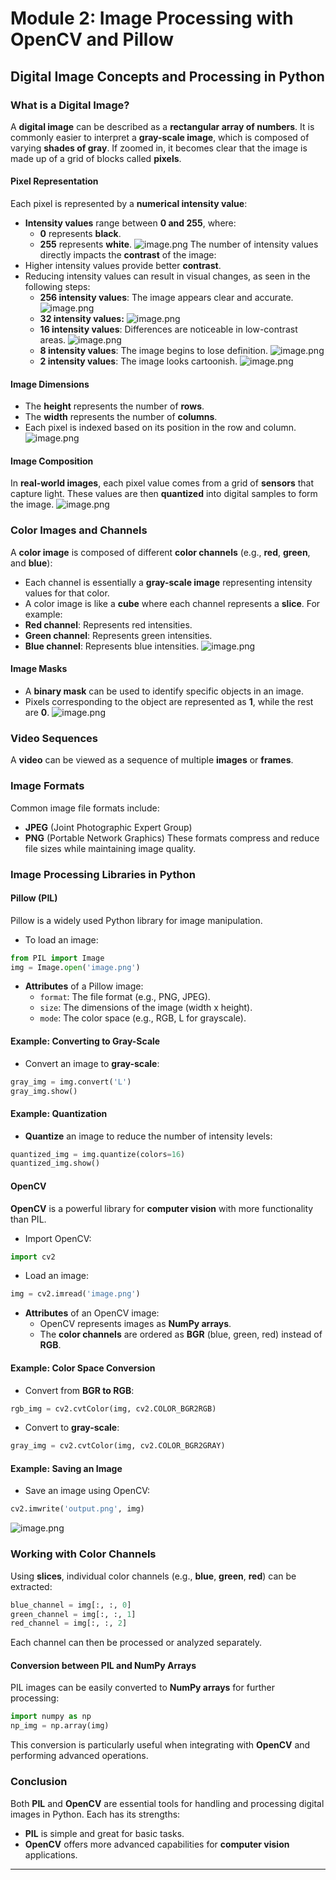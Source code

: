 

# Module 2: Image Processing with OpenCV and Pillow
## Digital Image Concepts and Processing in Python
### What is a Digital Image?
A **digital image** can be described as a **rectangular array of numbers**. It is commonly easier to interpret a **gray-scale image**, which is composed of varying **shades of gray**. If zoomed in, it becomes clear that the image is made up of a grid of blocks called **pixels**.
#### Pixel Representation
Each pixel is represented by a **numerical intensity value**:
- **Intensity values** range between **0 and 255**, where:
	- **0** represents **black**.
	- **255** represents **white**.
![image.png](https://prod-files-secure.s3.us-west-2.amazonaws.com/03e82b26-cccb-4906-bb56-adabcbdc0655/fa1bb4aa-313a-44c2-a7b3-7fa4a8432b08/image.png?X-Amz-Algorithm=AWS4-HMAC-SHA256&X-Amz-Content-Sha256=UNSIGNED-PAYLOAD&X-Amz-Credential=ASIAZI2LB4665OHEAFMF%2F20250130%2Fus-west-2%2Fs3%2Faws4_request&X-Amz-Date=20250130T211327Z&X-Amz-Expires=3600&X-Amz-Security-Token=IQoJb3JpZ2luX2VjEKX%2F%2F%2F%2F%2F%2F%2F%2F%2F%2FwEaCXVzLXdlc3QtMiJGMEQCIDAFYpLPp6gM4wKHTAwD0xH9z%2BSbIOrpkSs%2BBaxF1TQcAiAHb5lzGhVcl17%2BQ%2FRLTEbobFuLInb9GE3580G0QPSz0iqIBAiu%2F%2F%2F%2F%2F%2F%2F%2F%2F%2F8BEAAaDDYzNzQyMzE4MzgwNSIMNNJ7nWmDwkW5u9UnKtwD%2BscxojTSZH8u8oalm4CNR9QeBeQgxwJxeKc4ltrIgW0Qru6anGcXX9mZOkvYLHK70incLrdfUKAI4J9xKIX2bKy9s%2FJg1zyVJzAdr1keHSfETQ3jbz%2FR6og08xxtNDjJ7f3b4WLYqleTXxuxVFMwZWS0nODjp9I75rltbgZRZ2xvnJ3zD5Nd5XtynwBpeS2rpV1e%2FldGAm27u2ht7oks3h9SSI887ZRGJuazgeQ7zQzb3%2BIKqs7fR2h4tC2l2gc1Dc%2FKepLcf%2Bi1KOyqvsZpHY%2BtlK1YZNiHNAaoeoUclzdoz36voIVGypGNn5WZGy3jcYZjEM0J254Ijn4b8e0UxVvCkF3sVisXIWK8MRKIJY2sGRcamnA4ECV1o6plPHizfzSKG8v2llf51xBZsvpuhFvOVRJdpOQtEA4QZ7C39Gy91j8nflV3Rs3emyiT7YtEVS8G%2FmnCwwfW9WS86ZbLJXpcHKjaNoXdXz%2BPkHeGEC66P%2BaKeW%2B9cC1EKUWrIIXUcpZDzD6DkLXpzkRrM8V%2FFF8ctt8qnHbeSVj9I1WsHHg%2BO1J76DKTFYOPWpAczasxekzBAdE4yn%2FTjVYLrM427JS5IlSDivXFubWvfeONaIbOrlpKzURFCgNs%2F%2Fswj8bvvAY6pgHigz4xWNygZjk2XA6bwgIDEt7cfOJ%2FoeDM%2Fw%2BjrXs6%2F1341RP16piiEo1f7q47b3cUdpBfAwMLhWgNv0sCpe7S9JzYLSBe4nV%2FMxMuMWMtKkQ1%2BCT%2BciVchTEuWS%2F69xDUNiiqaIOGcH22k235AytmN2qp%2BsQ9lxxrmbAjbJpA6z%2Fn7XqjMI5345VOc8xDnxmvlRiuDsNhdNNUuNUq5%2B8BT1BzZCU%2B&X-Amz-Signature=d5c8badadca59c4c3b8ae1401015d9a09be01ea1e5a54666445ae931ec7bfd07&X-Amz-SignedHeaders=host&x-id=GetObject)
The number of intensity values directly impacts the **contrast** of the image:
- Higher intensity values provide better **contrast**.
- Reducing intensity values can result in visual changes, as seen in the following steps:
	- **256 intensity values**: The image appears clear and accurate.
![image.png](https://prod-files-secure.s3.us-west-2.amazonaws.com/03e82b26-cccb-4906-bb56-adabcbdc0655/0de7dfb4-99dc-4b87-8932-5165b3c3b775/image.png?X-Amz-Algorithm=AWS4-HMAC-SHA256&X-Amz-Content-Sha256=UNSIGNED-PAYLOAD&X-Amz-Credential=ASIAZI2LB4667P3WWJQL%2F20250130%2Fus-west-2%2Fs3%2Faws4_request&X-Amz-Date=20250130T211327Z&X-Amz-Expires=3600&X-Amz-Security-Token=IQoJb3JpZ2luX2VjEKX%2F%2F%2F%2F%2F%2F%2F%2F%2F%2FwEaCXVzLXdlc3QtMiJGMEQCIFWqnRJt%2Fjx%2BLbjXWmwrbdfISY94v2C%2BAUtxpIUUQbh%2FAiAdSX0Ejjwrg1tIWnJIwiefeZMYSPSlDjgVzl2GqkluoiqIBAiu%2F%2F%2F%2F%2F%2F%2F%2F%2F%2F8BEAAaDDYzNzQyMzE4MzgwNSIM%2BwyHdM%2FkWKJVWItKKtwDa%2BGtGo3qtjJN4Z1OnHD1UQ0Ve59Fk4hFpFDLChpgJqDIbEJMI%2FCpukJC1AbFh9cT%2BQfv1ZvQb%2FEJ3PgPDsQmyfdt9h6GvWh4tFBjg0CU3nd2dmW27ibuAWD0muC5WX%2F9L6lXuUn3ZOtyo49wttMkQgMidMwMVymShF4h4CIR0Sus1hiABUgR72kodi3g6gCkF8Cg90DuiibDX99RYi7YiwQEHiu78s8fUM4MmFys0YTZiBsmymGfWeGUJSy8%2BU4iBXfy5XKw54SUYWR1dY20zd4JUCXos865Dp5q2X3LnFlnVX55YCYmGGVggzqK6PzfdzBhO%2B%2FV6JB2AfPUF%2FZ2saHS9iR4tFNG%2FE%2BNgH3SrCxsvdBNyfEg7DYVAdvubnnbByg0NCcbQE0aN52JvBbwOFh18P%2FKdhzHsgn%2F8jjXaGkXjXfvorKrG%2FVNOVhc8Zl9oSIWA3l1%2F7b8MoZ5M3apwjzQwjVF0O9Gir6Fos6jXvxr4a7UEfou9lW93VajKQszE%2FITFJeDQIpYmp6EpsuWpKdQwCCngl8YQ9o0NNIVs8i2%2FGzGmXI1zWLqs5yRceaiiB3mIg%2FVKpT2q5C35zSKu9q2E3%2BN0Rvf0mAvGPgO4B%2F2M6ZMyk20Nt58q8AwysXvvAY6pgEf5r3NEj7vppbiyH9OoKiTQhuS29ePnUiVY4cpFwjPF1fpscODuctAO6Z8y3tUMAGIHyluxEEk77eMyMnb%2FtKUWHVSe8DCsESWVurYslnckjLesqZAlsQsAgAobaP8ia8evhEIRBWvqK6s2RSlu8F40YvtMT0J%2BEMNJQKSmnw9SaVGG4cLE%2BUAWY1punoNC3Eob8k3cXaGsvtKVU6aAsAvkABKKl9D&X-Amz-Signature=b852193d610f66e7294a07fe0dd1759b48330fee65d0cc1ea291d0af29287774&X-Amz-SignedHeaders=host&x-id=GetObject)
	- **32 intensity values:**
![image.png](https://prod-files-secure.s3.us-west-2.amazonaws.com/03e82b26-cccb-4906-bb56-adabcbdc0655/7eb81f08-b190-4c5a-ba2b-2a498a15b2c4/image.png?X-Amz-Algorithm=AWS4-HMAC-SHA256&X-Amz-Content-Sha256=UNSIGNED-PAYLOAD&X-Amz-Credential=ASIAZI2LB4667P3WWJQL%2F20250130%2Fus-west-2%2Fs3%2Faws4_request&X-Amz-Date=20250130T211327Z&X-Amz-Expires=3600&X-Amz-Security-Token=IQoJb3JpZ2luX2VjEKX%2F%2F%2F%2F%2F%2F%2F%2F%2F%2FwEaCXVzLXdlc3QtMiJGMEQCIFWqnRJt%2Fjx%2BLbjXWmwrbdfISY94v2C%2BAUtxpIUUQbh%2FAiAdSX0Ejjwrg1tIWnJIwiefeZMYSPSlDjgVzl2GqkluoiqIBAiu%2F%2F%2F%2F%2F%2F%2F%2F%2F%2F8BEAAaDDYzNzQyMzE4MzgwNSIM%2BwyHdM%2FkWKJVWItKKtwDa%2BGtGo3qtjJN4Z1OnHD1UQ0Ve59Fk4hFpFDLChpgJqDIbEJMI%2FCpukJC1AbFh9cT%2BQfv1ZvQb%2FEJ3PgPDsQmyfdt9h6GvWh4tFBjg0CU3nd2dmW27ibuAWD0muC5WX%2F9L6lXuUn3ZOtyo49wttMkQgMidMwMVymShF4h4CIR0Sus1hiABUgR72kodi3g6gCkF8Cg90DuiibDX99RYi7YiwQEHiu78s8fUM4MmFys0YTZiBsmymGfWeGUJSy8%2BU4iBXfy5XKw54SUYWR1dY20zd4JUCXos865Dp5q2X3LnFlnVX55YCYmGGVggzqK6PzfdzBhO%2B%2FV6JB2AfPUF%2FZ2saHS9iR4tFNG%2FE%2BNgH3SrCxsvdBNyfEg7DYVAdvubnnbByg0NCcbQE0aN52JvBbwOFh18P%2FKdhzHsgn%2F8jjXaGkXjXfvorKrG%2FVNOVhc8Zl9oSIWA3l1%2F7b8MoZ5M3apwjzQwjVF0O9Gir6Fos6jXvxr4a7UEfou9lW93VajKQszE%2FITFJeDQIpYmp6EpsuWpKdQwCCngl8YQ9o0NNIVs8i2%2FGzGmXI1zWLqs5yRceaiiB3mIg%2FVKpT2q5C35zSKu9q2E3%2BN0Rvf0mAvGPgO4B%2F2M6ZMyk20Nt58q8AwysXvvAY6pgEf5r3NEj7vppbiyH9OoKiTQhuS29ePnUiVY4cpFwjPF1fpscODuctAO6Z8y3tUMAGIHyluxEEk77eMyMnb%2FtKUWHVSe8DCsESWVurYslnckjLesqZAlsQsAgAobaP8ia8evhEIRBWvqK6s2RSlu8F40YvtMT0J%2BEMNJQKSmnw9SaVGG4cLE%2BUAWY1punoNC3Eob8k3cXaGsvtKVU6aAsAvkABKKl9D&X-Amz-Signature=ae0396f91bf01c7428c93bc0af14f2a9384f776320db31a0ed3889309ac0228d&X-Amz-SignedHeaders=host&x-id=GetObject)
	- **16 intensity values**: Differences are noticeable in low-contrast areas.
![image.png](https://prod-files-secure.s3.us-west-2.amazonaws.com/03e82b26-cccb-4906-bb56-adabcbdc0655/6bf56d44-9a14-4b7b-98c2-1f00b8630f0c/image.png?X-Amz-Algorithm=AWS4-HMAC-SHA256&X-Amz-Content-Sha256=UNSIGNED-PAYLOAD&X-Amz-Credential=ASIAZI2LB4667P3WWJQL%2F20250130%2Fus-west-2%2Fs3%2Faws4_request&X-Amz-Date=20250130T211327Z&X-Amz-Expires=3600&X-Amz-Security-Token=IQoJb3JpZ2luX2VjEKX%2F%2F%2F%2F%2F%2F%2F%2F%2F%2FwEaCXVzLXdlc3QtMiJGMEQCIFWqnRJt%2Fjx%2BLbjXWmwrbdfISY94v2C%2BAUtxpIUUQbh%2FAiAdSX0Ejjwrg1tIWnJIwiefeZMYSPSlDjgVzl2GqkluoiqIBAiu%2F%2F%2F%2F%2F%2F%2F%2F%2F%2F8BEAAaDDYzNzQyMzE4MzgwNSIM%2BwyHdM%2FkWKJVWItKKtwDa%2BGtGo3qtjJN4Z1OnHD1UQ0Ve59Fk4hFpFDLChpgJqDIbEJMI%2FCpukJC1AbFh9cT%2BQfv1ZvQb%2FEJ3PgPDsQmyfdt9h6GvWh4tFBjg0CU3nd2dmW27ibuAWD0muC5WX%2F9L6lXuUn3ZOtyo49wttMkQgMidMwMVymShF4h4CIR0Sus1hiABUgR72kodi3g6gCkF8Cg90DuiibDX99RYi7YiwQEHiu78s8fUM4MmFys0YTZiBsmymGfWeGUJSy8%2BU4iBXfy5XKw54SUYWR1dY20zd4JUCXos865Dp5q2X3LnFlnVX55YCYmGGVggzqK6PzfdzBhO%2B%2FV6JB2AfPUF%2FZ2saHS9iR4tFNG%2FE%2BNgH3SrCxsvdBNyfEg7DYVAdvubnnbByg0NCcbQE0aN52JvBbwOFh18P%2FKdhzHsgn%2F8jjXaGkXjXfvorKrG%2FVNOVhc8Zl9oSIWA3l1%2F7b8MoZ5M3apwjzQwjVF0O9Gir6Fos6jXvxr4a7UEfou9lW93VajKQszE%2FITFJeDQIpYmp6EpsuWpKdQwCCngl8YQ9o0NNIVs8i2%2FGzGmXI1zWLqs5yRceaiiB3mIg%2FVKpT2q5C35zSKu9q2E3%2BN0Rvf0mAvGPgO4B%2F2M6ZMyk20Nt58q8AwysXvvAY6pgEf5r3NEj7vppbiyH9OoKiTQhuS29ePnUiVY4cpFwjPF1fpscODuctAO6Z8y3tUMAGIHyluxEEk77eMyMnb%2FtKUWHVSe8DCsESWVurYslnckjLesqZAlsQsAgAobaP8ia8evhEIRBWvqK6s2RSlu8F40YvtMT0J%2BEMNJQKSmnw9SaVGG4cLE%2BUAWY1punoNC3Eob8k3cXaGsvtKVU6aAsAvkABKKl9D&X-Amz-Signature=540821a1b50a6c8934462d449119dd0b0f089069a0ce45d524575bb6c99bdef7&X-Amz-SignedHeaders=host&x-id=GetObject)
	- **8 intensity values**: The image begins to lose definition.
![image.png](https://prod-files-secure.s3.us-west-2.amazonaws.com/03e82b26-cccb-4906-bb56-adabcbdc0655/cca05878-ca1a-43e0-8bec-1d146756f9ae/image.png?X-Amz-Algorithm=AWS4-HMAC-SHA256&X-Amz-Content-Sha256=UNSIGNED-PAYLOAD&X-Amz-Credential=ASIAZI2LB4667P3WWJQL%2F20250130%2Fus-west-2%2Fs3%2Faws4_request&X-Amz-Date=20250130T211327Z&X-Amz-Expires=3600&X-Amz-Security-Token=IQoJb3JpZ2luX2VjEKX%2F%2F%2F%2F%2F%2F%2F%2F%2F%2FwEaCXVzLXdlc3QtMiJGMEQCIFWqnRJt%2Fjx%2BLbjXWmwrbdfISY94v2C%2BAUtxpIUUQbh%2FAiAdSX0Ejjwrg1tIWnJIwiefeZMYSPSlDjgVzl2GqkluoiqIBAiu%2F%2F%2F%2F%2F%2F%2F%2F%2F%2F8BEAAaDDYzNzQyMzE4MzgwNSIM%2BwyHdM%2FkWKJVWItKKtwDa%2BGtGo3qtjJN4Z1OnHD1UQ0Ve59Fk4hFpFDLChpgJqDIbEJMI%2FCpukJC1AbFh9cT%2BQfv1ZvQb%2FEJ3PgPDsQmyfdt9h6GvWh4tFBjg0CU3nd2dmW27ibuAWD0muC5WX%2F9L6lXuUn3ZOtyo49wttMkQgMidMwMVymShF4h4CIR0Sus1hiABUgR72kodi3g6gCkF8Cg90DuiibDX99RYi7YiwQEHiu78s8fUM4MmFys0YTZiBsmymGfWeGUJSy8%2BU4iBXfy5XKw54SUYWR1dY20zd4JUCXos865Dp5q2X3LnFlnVX55YCYmGGVggzqK6PzfdzBhO%2B%2FV6JB2AfPUF%2FZ2saHS9iR4tFNG%2FE%2BNgH3SrCxsvdBNyfEg7DYVAdvubnnbByg0NCcbQE0aN52JvBbwOFh18P%2FKdhzHsgn%2F8jjXaGkXjXfvorKrG%2FVNOVhc8Zl9oSIWA3l1%2F7b8MoZ5M3apwjzQwjVF0O9Gir6Fos6jXvxr4a7UEfou9lW93VajKQszE%2FITFJeDQIpYmp6EpsuWpKdQwCCngl8YQ9o0NNIVs8i2%2FGzGmXI1zWLqs5yRceaiiB3mIg%2FVKpT2q5C35zSKu9q2E3%2BN0Rvf0mAvGPgO4B%2F2M6ZMyk20Nt58q8AwysXvvAY6pgEf5r3NEj7vppbiyH9OoKiTQhuS29ePnUiVY4cpFwjPF1fpscODuctAO6Z8y3tUMAGIHyluxEEk77eMyMnb%2FtKUWHVSe8DCsESWVurYslnckjLesqZAlsQsAgAobaP8ia8evhEIRBWvqK6s2RSlu8F40YvtMT0J%2BEMNJQKSmnw9SaVGG4cLE%2BUAWY1punoNC3Eob8k3cXaGsvtKVU6aAsAvkABKKl9D&X-Amz-Signature=d7775ab5d0f289c443830323563688bbdd0bf24660d88169cd8f530c85e85855&X-Amz-SignedHeaders=host&x-id=GetObject)
	- **2 intensity values**: The image looks cartoonish.
![image.png](https://prod-files-secure.s3.us-west-2.amazonaws.com/03e82b26-cccb-4906-bb56-adabcbdc0655/12da64d7-6b97-44e0-bc2c-52b9c47ce212/image.png?X-Amz-Algorithm=AWS4-HMAC-SHA256&X-Amz-Content-Sha256=UNSIGNED-PAYLOAD&X-Amz-Credential=ASIAZI2LB4667P3WWJQL%2F20250130%2Fus-west-2%2Fs3%2Faws4_request&X-Amz-Date=20250130T211327Z&X-Amz-Expires=3600&X-Amz-Security-Token=IQoJb3JpZ2luX2VjEKX%2F%2F%2F%2F%2F%2F%2F%2F%2F%2FwEaCXVzLXdlc3QtMiJGMEQCIFWqnRJt%2Fjx%2BLbjXWmwrbdfISY94v2C%2BAUtxpIUUQbh%2FAiAdSX0Ejjwrg1tIWnJIwiefeZMYSPSlDjgVzl2GqkluoiqIBAiu%2F%2F%2F%2F%2F%2F%2F%2F%2F%2F8BEAAaDDYzNzQyMzE4MzgwNSIM%2BwyHdM%2FkWKJVWItKKtwDa%2BGtGo3qtjJN4Z1OnHD1UQ0Ve59Fk4hFpFDLChpgJqDIbEJMI%2FCpukJC1AbFh9cT%2BQfv1ZvQb%2FEJ3PgPDsQmyfdt9h6GvWh4tFBjg0CU3nd2dmW27ibuAWD0muC5WX%2F9L6lXuUn3ZOtyo49wttMkQgMidMwMVymShF4h4CIR0Sus1hiABUgR72kodi3g6gCkF8Cg90DuiibDX99RYi7YiwQEHiu78s8fUM4MmFys0YTZiBsmymGfWeGUJSy8%2BU4iBXfy5XKw54SUYWR1dY20zd4JUCXos865Dp5q2X3LnFlnVX55YCYmGGVggzqK6PzfdzBhO%2B%2FV6JB2AfPUF%2FZ2saHS9iR4tFNG%2FE%2BNgH3SrCxsvdBNyfEg7DYVAdvubnnbByg0NCcbQE0aN52JvBbwOFh18P%2FKdhzHsgn%2F8jjXaGkXjXfvorKrG%2FVNOVhc8Zl9oSIWA3l1%2F7b8MoZ5M3apwjzQwjVF0O9Gir6Fos6jXvxr4a7UEfou9lW93VajKQszE%2FITFJeDQIpYmp6EpsuWpKdQwCCngl8YQ9o0NNIVs8i2%2FGzGmXI1zWLqs5yRceaiiB3mIg%2FVKpT2q5C35zSKu9q2E3%2BN0Rvf0mAvGPgO4B%2F2M6ZMyk20Nt58q8AwysXvvAY6pgEf5r3NEj7vppbiyH9OoKiTQhuS29ePnUiVY4cpFwjPF1fpscODuctAO6Z8y3tUMAGIHyluxEEk77eMyMnb%2FtKUWHVSe8DCsESWVurYslnckjLesqZAlsQsAgAobaP8ia8evhEIRBWvqK6s2RSlu8F40YvtMT0J%2BEMNJQKSmnw9SaVGG4cLE%2BUAWY1punoNC3Eob8k3cXaGsvtKVU6aAsAvkABKKl9D&X-Amz-Signature=628ae6f19329a2220db24685e182708d957adc70995a8f88ae90abd2a64ce84a&X-Amz-SignedHeaders=host&x-id=GetObject)
#### Image Dimensions
- The **height** represents the number of **rows**.
- The **width** represents the number of **columns**.
- Each pixel is indexed based on its position in the row and column.
![image.png](https://prod-files-secure.s3.us-west-2.amazonaws.com/03e82b26-cccb-4906-bb56-adabcbdc0655/ff056335-e79e-4491-b508-30cd45b6c194/image.png?X-Amz-Algorithm=AWS4-HMAC-SHA256&X-Amz-Content-Sha256=UNSIGNED-PAYLOAD&X-Amz-Credential=ASIAZI2LB4665OHEAFMF%2F20250130%2Fus-west-2%2Fs3%2Faws4_request&X-Amz-Date=20250130T211327Z&X-Amz-Expires=3600&X-Amz-Security-Token=IQoJb3JpZ2luX2VjEKX%2F%2F%2F%2F%2F%2F%2F%2F%2F%2FwEaCXVzLXdlc3QtMiJGMEQCIDAFYpLPp6gM4wKHTAwD0xH9z%2BSbIOrpkSs%2BBaxF1TQcAiAHb5lzGhVcl17%2BQ%2FRLTEbobFuLInb9GE3580G0QPSz0iqIBAiu%2F%2F%2F%2F%2F%2F%2F%2F%2F%2F8BEAAaDDYzNzQyMzE4MzgwNSIMNNJ7nWmDwkW5u9UnKtwD%2BscxojTSZH8u8oalm4CNR9QeBeQgxwJxeKc4ltrIgW0Qru6anGcXX9mZOkvYLHK70incLrdfUKAI4J9xKIX2bKy9s%2FJg1zyVJzAdr1keHSfETQ3jbz%2FR6og08xxtNDjJ7f3b4WLYqleTXxuxVFMwZWS0nODjp9I75rltbgZRZ2xvnJ3zD5Nd5XtynwBpeS2rpV1e%2FldGAm27u2ht7oks3h9SSI887ZRGJuazgeQ7zQzb3%2BIKqs7fR2h4tC2l2gc1Dc%2FKepLcf%2Bi1KOyqvsZpHY%2BtlK1YZNiHNAaoeoUclzdoz36voIVGypGNn5WZGy3jcYZjEM0J254Ijn4b8e0UxVvCkF3sVisXIWK8MRKIJY2sGRcamnA4ECV1o6plPHizfzSKG8v2llf51xBZsvpuhFvOVRJdpOQtEA4QZ7C39Gy91j8nflV3Rs3emyiT7YtEVS8G%2FmnCwwfW9WS86ZbLJXpcHKjaNoXdXz%2BPkHeGEC66P%2BaKeW%2B9cC1EKUWrIIXUcpZDzD6DkLXpzkRrM8V%2FFF8ctt8qnHbeSVj9I1WsHHg%2BO1J76DKTFYOPWpAczasxekzBAdE4yn%2FTjVYLrM427JS5IlSDivXFubWvfeONaIbOrlpKzURFCgNs%2F%2Fswj8bvvAY6pgHigz4xWNygZjk2XA6bwgIDEt7cfOJ%2FoeDM%2Fw%2BjrXs6%2F1341RP16piiEo1f7q47b3cUdpBfAwMLhWgNv0sCpe7S9JzYLSBe4nV%2FMxMuMWMtKkQ1%2BCT%2BciVchTEuWS%2F69xDUNiiqaIOGcH22k235AytmN2qp%2BsQ9lxxrmbAjbJpA6z%2Fn7XqjMI5345VOc8xDnxmvlRiuDsNhdNNUuNUq5%2B8BT1BzZCU%2B&X-Amz-Signature=074ae9e9b16b6822fd29d172d4f8ef6d8ebfdd952632e5a6e2a6ed1feb6ac452&X-Amz-SignedHeaders=host&x-id=GetObject)
#### Image Composition
In **real-world images**, each pixel value comes from a grid of **sensors** that capture light. These values are then **quantized** into digital samples to form the image.
![image.png](https://prod-files-secure.s3.us-west-2.amazonaws.com/03e82b26-cccb-4906-bb56-adabcbdc0655/0c721ea0-409b-4d32-b630-a00d6f170d18/image.png?X-Amz-Algorithm=AWS4-HMAC-SHA256&X-Amz-Content-Sha256=UNSIGNED-PAYLOAD&X-Amz-Credential=ASIAZI2LB4665OHEAFMF%2F20250130%2Fus-west-2%2Fs3%2Faws4_request&X-Amz-Date=20250130T211327Z&X-Amz-Expires=3600&X-Amz-Security-Token=IQoJb3JpZ2luX2VjEKX%2F%2F%2F%2F%2F%2F%2F%2F%2F%2FwEaCXVzLXdlc3QtMiJGMEQCIDAFYpLPp6gM4wKHTAwD0xH9z%2BSbIOrpkSs%2BBaxF1TQcAiAHb5lzGhVcl17%2BQ%2FRLTEbobFuLInb9GE3580G0QPSz0iqIBAiu%2F%2F%2F%2F%2F%2F%2F%2F%2F%2F8BEAAaDDYzNzQyMzE4MzgwNSIMNNJ7nWmDwkW5u9UnKtwD%2BscxojTSZH8u8oalm4CNR9QeBeQgxwJxeKc4ltrIgW0Qru6anGcXX9mZOkvYLHK70incLrdfUKAI4J9xKIX2bKy9s%2FJg1zyVJzAdr1keHSfETQ3jbz%2FR6og08xxtNDjJ7f3b4WLYqleTXxuxVFMwZWS0nODjp9I75rltbgZRZ2xvnJ3zD5Nd5XtynwBpeS2rpV1e%2FldGAm27u2ht7oks3h9SSI887ZRGJuazgeQ7zQzb3%2BIKqs7fR2h4tC2l2gc1Dc%2FKepLcf%2Bi1KOyqvsZpHY%2BtlK1YZNiHNAaoeoUclzdoz36voIVGypGNn5WZGy3jcYZjEM0J254Ijn4b8e0UxVvCkF3sVisXIWK8MRKIJY2sGRcamnA4ECV1o6plPHizfzSKG8v2llf51xBZsvpuhFvOVRJdpOQtEA4QZ7C39Gy91j8nflV3Rs3emyiT7YtEVS8G%2FmnCwwfW9WS86ZbLJXpcHKjaNoXdXz%2BPkHeGEC66P%2BaKeW%2B9cC1EKUWrIIXUcpZDzD6DkLXpzkRrM8V%2FFF8ctt8qnHbeSVj9I1WsHHg%2BO1J76DKTFYOPWpAczasxekzBAdE4yn%2FTjVYLrM427JS5IlSDivXFubWvfeONaIbOrlpKzURFCgNs%2F%2Fswj8bvvAY6pgHigz4xWNygZjk2XA6bwgIDEt7cfOJ%2FoeDM%2Fw%2BjrXs6%2F1341RP16piiEo1f7q47b3cUdpBfAwMLhWgNv0sCpe7S9JzYLSBe4nV%2FMxMuMWMtKkQ1%2BCT%2BciVchTEuWS%2F69xDUNiiqaIOGcH22k235AytmN2qp%2BsQ9lxxrmbAjbJpA6z%2Fn7XqjMI5345VOc8xDnxmvlRiuDsNhdNNUuNUq5%2B8BT1BzZCU%2B&X-Amz-Signature=d4680ea7d20e00782508f8107f0a677949e80c98cafbf85560c542ebae43daff&X-Amz-SignedHeaders=host&x-id=GetObject)
### Color Images and Channels
A **color image** is composed of different **color channels** (e.g., **red**, **green**, and **blue**):
- Each channel is essentially a **gray-scale image** representing intensity values for that color.
- A color image is like a **cube** where each channel represents a **slice**.
For example:
- **Red channel**: Represents red intensities.
- **Green channel**: Represents green intensities.
- **Blue channel**: Represents blue intensities.
![image.png](https://prod-files-secure.s3.us-west-2.amazonaws.com/03e82b26-cccb-4906-bb56-adabcbdc0655/c0cc17c9-842f-413f-82e8-f3f44278cf74/image.png?X-Amz-Algorithm=AWS4-HMAC-SHA256&X-Amz-Content-Sha256=UNSIGNED-PAYLOAD&X-Amz-Credential=ASIAZI2LB4665OHEAFMF%2F20250130%2Fus-west-2%2Fs3%2Faws4_request&X-Amz-Date=20250130T211327Z&X-Amz-Expires=3600&X-Amz-Security-Token=IQoJb3JpZ2luX2VjEKX%2F%2F%2F%2F%2F%2F%2F%2F%2F%2FwEaCXVzLXdlc3QtMiJGMEQCIDAFYpLPp6gM4wKHTAwD0xH9z%2BSbIOrpkSs%2BBaxF1TQcAiAHb5lzGhVcl17%2BQ%2FRLTEbobFuLInb9GE3580G0QPSz0iqIBAiu%2F%2F%2F%2F%2F%2F%2F%2F%2F%2F8BEAAaDDYzNzQyMzE4MzgwNSIMNNJ7nWmDwkW5u9UnKtwD%2BscxojTSZH8u8oalm4CNR9QeBeQgxwJxeKc4ltrIgW0Qru6anGcXX9mZOkvYLHK70incLrdfUKAI4J9xKIX2bKy9s%2FJg1zyVJzAdr1keHSfETQ3jbz%2FR6og08xxtNDjJ7f3b4WLYqleTXxuxVFMwZWS0nODjp9I75rltbgZRZ2xvnJ3zD5Nd5XtynwBpeS2rpV1e%2FldGAm27u2ht7oks3h9SSI887ZRGJuazgeQ7zQzb3%2BIKqs7fR2h4tC2l2gc1Dc%2FKepLcf%2Bi1KOyqvsZpHY%2BtlK1YZNiHNAaoeoUclzdoz36voIVGypGNn5WZGy3jcYZjEM0J254Ijn4b8e0UxVvCkF3sVisXIWK8MRKIJY2sGRcamnA4ECV1o6plPHizfzSKG8v2llf51xBZsvpuhFvOVRJdpOQtEA4QZ7C39Gy91j8nflV3Rs3emyiT7YtEVS8G%2FmnCwwfW9WS86ZbLJXpcHKjaNoXdXz%2BPkHeGEC66P%2BaKeW%2B9cC1EKUWrIIXUcpZDzD6DkLXpzkRrM8V%2FFF8ctt8qnHbeSVj9I1WsHHg%2BO1J76DKTFYOPWpAczasxekzBAdE4yn%2FTjVYLrM427JS5IlSDivXFubWvfeONaIbOrlpKzURFCgNs%2F%2Fswj8bvvAY6pgHigz4xWNygZjk2XA6bwgIDEt7cfOJ%2FoeDM%2Fw%2BjrXs6%2F1341RP16piiEo1f7q47b3cUdpBfAwMLhWgNv0sCpe7S9JzYLSBe4nV%2FMxMuMWMtKkQ1%2BCT%2BciVchTEuWS%2F69xDUNiiqaIOGcH22k235AytmN2qp%2BsQ9lxxrmbAjbJpA6z%2Fn7XqjMI5345VOc8xDnxmvlRiuDsNhdNNUuNUq5%2B8BT1BzZCU%2B&X-Amz-Signature=2b73f9196c74b5801b50ae62fb3f6eb2897348c6139691a01bb00123979e52fb&X-Amz-SignedHeaders=host&x-id=GetObject)
#### Image Masks
- A **binary mask** can be used to identify specific objects in an image.
- Pixels corresponding to the object are represented as **1**, while the rest are **0**.
![image.png](https://prod-files-secure.s3.us-west-2.amazonaws.com/03e82b26-cccb-4906-bb56-adabcbdc0655/667eab4d-d19d-4618-81d0-663b6beb002c/image.png?X-Amz-Algorithm=AWS4-HMAC-SHA256&X-Amz-Content-Sha256=UNSIGNED-PAYLOAD&X-Amz-Credential=ASIAZI2LB4665OHEAFMF%2F20250130%2Fus-west-2%2Fs3%2Faws4_request&X-Amz-Date=20250130T211327Z&X-Amz-Expires=3600&X-Amz-Security-Token=IQoJb3JpZ2luX2VjEKX%2F%2F%2F%2F%2F%2F%2F%2F%2F%2FwEaCXVzLXdlc3QtMiJGMEQCIDAFYpLPp6gM4wKHTAwD0xH9z%2BSbIOrpkSs%2BBaxF1TQcAiAHb5lzGhVcl17%2BQ%2FRLTEbobFuLInb9GE3580G0QPSz0iqIBAiu%2F%2F%2F%2F%2F%2F%2F%2F%2F%2F8BEAAaDDYzNzQyMzE4MzgwNSIMNNJ7nWmDwkW5u9UnKtwD%2BscxojTSZH8u8oalm4CNR9QeBeQgxwJxeKc4ltrIgW0Qru6anGcXX9mZOkvYLHK70incLrdfUKAI4J9xKIX2bKy9s%2FJg1zyVJzAdr1keHSfETQ3jbz%2FR6og08xxtNDjJ7f3b4WLYqleTXxuxVFMwZWS0nODjp9I75rltbgZRZ2xvnJ3zD5Nd5XtynwBpeS2rpV1e%2FldGAm27u2ht7oks3h9SSI887ZRGJuazgeQ7zQzb3%2BIKqs7fR2h4tC2l2gc1Dc%2FKepLcf%2Bi1KOyqvsZpHY%2BtlK1YZNiHNAaoeoUclzdoz36voIVGypGNn5WZGy3jcYZjEM0J254Ijn4b8e0UxVvCkF3sVisXIWK8MRKIJY2sGRcamnA4ECV1o6plPHizfzSKG8v2llf51xBZsvpuhFvOVRJdpOQtEA4QZ7C39Gy91j8nflV3Rs3emyiT7YtEVS8G%2FmnCwwfW9WS86ZbLJXpcHKjaNoXdXz%2BPkHeGEC66P%2BaKeW%2B9cC1EKUWrIIXUcpZDzD6DkLXpzkRrM8V%2FFF8ctt8qnHbeSVj9I1WsHHg%2BO1J76DKTFYOPWpAczasxekzBAdE4yn%2FTjVYLrM427JS5IlSDivXFubWvfeONaIbOrlpKzURFCgNs%2F%2Fswj8bvvAY6pgHigz4xWNygZjk2XA6bwgIDEt7cfOJ%2FoeDM%2Fw%2BjrXs6%2F1341RP16piiEo1f7q47b3cUdpBfAwMLhWgNv0sCpe7S9JzYLSBe4nV%2FMxMuMWMtKkQ1%2BCT%2BciVchTEuWS%2F69xDUNiiqaIOGcH22k235AytmN2qp%2BsQ9lxxrmbAjbJpA6z%2Fn7XqjMI5345VOc8xDnxmvlRiuDsNhdNNUuNUq5%2B8BT1BzZCU%2B&X-Amz-Signature=38cdc65571bbb50037a8b59d12e28da5398899fcbf0211542daaf1b16953e341&X-Amz-SignedHeaders=host&x-id=GetObject)
### Video Sequences
A **video** can be viewed as a sequence of multiple **images** or **frames**.
### Image Formats
Common image file formats include:
- **JPEG** (Joint Photographic Expert Group)
- **PNG** (Portable Network Graphics)
These formats compress and reduce file sizes while maintaining image quality.
### Image Processing Libraries in Python
#### Pillow (PIL)
Pillow is a widely used Python library for image manipulation.
- To load an image:
```python
from PIL import Image
img = Image.open('image.png')
```
- **Attributes** of a Pillow image:
	- `format`: The file format (e.g., PNG, JPEG).
	- `size`: The dimensions of the image (width x height).
	- `mode`: The color space (e.g., RGB, L for grayscale).
#### Example: Converting to Gray-Scale
- Convert an image to **gray-scale**:
```python
gray_img = img.convert('L')
gray_img.show()
```
#### Example: Quantization
- **Quantize** an image to reduce the number of intensity levels:
```python
quantized_img = img.quantize(colors=16)
quantized_img.show()
```
#### OpenCV
**OpenCV** is a powerful library for **computer vision** with more functionality than PIL.
- Import OpenCV:
```python
import cv2
```
- Load an image:
```python
img = cv2.imread('image.png')
```
- **Attributes** of an OpenCV image:
	- OpenCV represents images as **NumPy arrays**.
	- The **color channels** are ordered as **BGR** (blue, green, red) instead of **RGB**.
#### Example: Color Space Conversion
- Convert from **BGR to RGB**:
```python
rgb_img = cv2.cvtColor(img, cv2.COLOR_BGR2RGB)
```
- Convert to **gray-scale**:
```python
gray_img = cv2.cvtColor(img, cv2.COLOR_BGR2GRAY)
```
#### Example: Saving an Image
- Save an image using OpenCV:
```python
cv2.imwrite('output.png', img)
```
![image.png](https://prod-files-secure.s3.us-west-2.amazonaws.com/03e82b26-cccb-4906-bb56-adabcbdc0655/25fcc977-54ea-484c-997e-9b6bd016f347/image.png?X-Amz-Algorithm=AWS4-HMAC-SHA256&X-Amz-Content-Sha256=UNSIGNED-PAYLOAD&X-Amz-Credential=ASIAZI2LB4665OHEAFMF%2F20250130%2Fus-west-2%2Fs3%2Faws4_request&X-Amz-Date=20250130T211327Z&X-Amz-Expires=3600&X-Amz-Security-Token=IQoJb3JpZ2luX2VjEKX%2F%2F%2F%2F%2F%2F%2F%2F%2F%2FwEaCXVzLXdlc3QtMiJGMEQCIDAFYpLPp6gM4wKHTAwD0xH9z%2BSbIOrpkSs%2BBaxF1TQcAiAHb5lzGhVcl17%2BQ%2FRLTEbobFuLInb9GE3580G0QPSz0iqIBAiu%2F%2F%2F%2F%2F%2F%2F%2F%2F%2F8BEAAaDDYzNzQyMzE4MzgwNSIMNNJ7nWmDwkW5u9UnKtwD%2BscxojTSZH8u8oalm4CNR9QeBeQgxwJxeKc4ltrIgW0Qru6anGcXX9mZOkvYLHK70incLrdfUKAI4J9xKIX2bKy9s%2FJg1zyVJzAdr1keHSfETQ3jbz%2FR6og08xxtNDjJ7f3b4WLYqleTXxuxVFMwZWS0nODjp9I75rltbgZRZ2xvnJ3zD5Nd5XtynwBpeS2rpV1e%2FldGAm27u2ht7oks3h9SSI887ZRGJuazgeQ7zQzb3%2BIKqs7fR2h4tC2l2gc1Dc%2FKepLcf%2Bi1KOyqvsZpHY%2BtlK1YZNiHNAaoeoUclzdoz36voIVGypGNn5WZGy3jcYZjEM0J254Ijn4b8e0UxVvCkF3sVisXIWK8MRKIJY2sGRcamnA4ECV1o6plPHizfzSKG8v2llf51xBZsvpuhFvOVRJdpOQtEA4QZ7C39Gy91j8nflV3Rs3emyiT7YtEVS8G%2FmnCwwfW9WS86ZbLJXpcHKjaNoXdXz%2BPkHeGEC66P%2BaKeW%2B9cC1EKUWrIIXUcpZDzD6DkLXpzkRrM8V%2FFF8ctt8qnHbeSVj9I1WsHHg%2BO1J76DKTFYOPWpAczasxekzBAdE4yn%2FTjVYLrM427JS5IlSDivXFubWvfeONaIbOrlpKzURFCgNs%2F%2Fswj8bvvAY6pgHigz4xWNygZjk2XA6bwgIDEt7cfOJ%2FoeDM%2Fw%2BjrXs6%2F1341RP16piiEo1f7q47b3cUdpBfAwMLhWgNv0sCpe7S9JzYLSBe4nV%2FMxMuMWMtKkQ1%2BCT%2BciVchTEuWS%2F69xDUNiiqaIOGcH22k235AytmN2qp%2BsQ9lxxrmbAjbJpA6z%2Fn7XqjMI5345VOc8xDnxmvlRiuDsNhdNNUuNUq5%2B8BT1BzZCU%2B&X-Amz-Signature=a8f469b91a98d13cc81bf6efbb563f7b99b81a523a77ddfa67ccb406126af5f8&X-Amz-SignedHeaders=host&x-id=GetObject)
### Working with Color Channels
Using **slices**, individual color channels (e.g., **blue**, **green**, **red**) can be extracted:
```python
blue_channel = img[:, :, 0]
green_channel = img[:, :, 1]
red_channel = img[:, :, 2]
```
Each channel can then be processed or analyzed separately.
#### Conversion between PIL and NumPy Arrays
PIL images can be easily converted to **NumPy arrays** for further processing:
```python
import numpy as np
np_img = np.array(img)
```
This conversion is particularly useful when integrating with **OpenCV** and performing advanced operations.
### Conclusion
Both **PIL** and **OpenCV** are essential tools for handling and processing digital images in Python. Each has its strengths:
- **PIL** is simple and great for basic tasks.
- **OpenCV** offers more advanced capabilities for **computer vision** applications.
___


